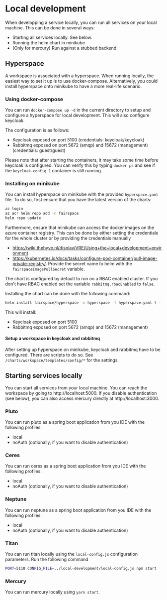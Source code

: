 # Local development
When developping a service locally, you can run all services on your local machine. This can be done 
in several ways:
* Starting all services locally. See below.
* Running the helm chart in minikube
* (Only for mercury) Run against a stubbed backend

## Hyperspace
A workspace is associated with a hyperspace. When running locally, the easiest
way to set it up is to use docker-compose. Alternatively, you could install hyperspace
onto minikube to have a more real-life scenario.

### Using docker-compose
You can run `docker-compose up -d` in the current directory to setup and configure
a hyperspace for local development. This will also configure keycloak. 

The configuration is as follows:
* Keycloak exposed on port 5100 (credentials: keycloak/keycloak)
* Rabbitmq exposed on port 5672 (amqp) and 15672 (management) (credentials: guest/guest)

Please note that after starting the containers, it may take some time before keycloak is 
configured. You can verify this by typing `docker ps` and see if the `keycloak-config_1` 
container is still running.

### Installing on minikube
You can install hyperspace on minikube with
the provided `hyperspace.yaml` file. To do so, first ensure that you have
 the latest version of the charts:
 
```bash
az login
az acr helm repo add -n fairspace
helm repo update
```

Furthermore, ensure that minikube can access the docker images on the 
azure container registry. This can be done by either setting the credentials
for the whole cluster or by providing the credentials manually 

* https://wiki.thehyve.nl/display/VRE/Using+the+local+development+environment
* https://kubernetes.io/docs/tasks/configure-pod-container/pull-image-private-registry/. 
  Provide the secret name to helm with the `fairspaceImagePullSecret` variable. 

The chart is configured by default to run on a RBAC enabled cluster. If you don't have RBAC enabled
set the variable `rabbitmq.rbacEnabled` to `false`. 

Installing the chart can be done with the following command: 

```bash
helm install fairspace/hyperspace -n hyperspace -f hyperspace.yaml [ --set rabbitmq.rbacEnabled=false ] [ --set fairspaceImagePullSecret=... ]
```

This will install:
* Keycloak exposed on port 5100
* Rabbitmq exposed on port 5672 (amqp) and 15672 (management)

#### Setup a workspace in keycloak and rabbitmq
After setting up hyperspace on minikube, keycloak and rabbitmq have to be configured. 
There are scripts to do so. See `/charts/workspace/templates/config/*` for the settings.

## Starting services locally
You can start all services from your local machine. You can reach the workspace by
going to http://localhost:5000. If you disable authentication (see below), you can also
access mercury directly at http://localhost:3000.

### Pluto
You can run pluto as a spring boot application from you IDE with the following profiles:
* local
* noAuth (optionally, if you want to disable authentication)

### Ceres
You can run ceres as a spring boot application from you IDE with the following profiles:
* local
* noAuth (optionally, if you want to disable authentication)

### Neptune
You can run neptune as a spring boot application from you IDE with the following profiles:
* local
* noAuth (optionally, if you want to disable authentication)

### Titan
You can run titan locally using the `local-config.js` configuration parameters. Run the following command
```bash
PORT=5110 CONFIG_FILE=../local-development/local-config.js npm start
```

### Mercury
You can run mercury locally using `yarn start`.
